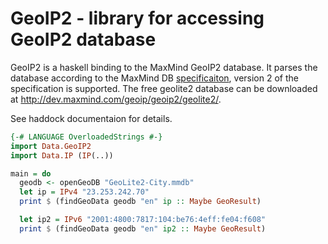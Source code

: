 GeoIP2 - library for accessing GeoIP2 database
==========

GeoIP2 is a haskell binding to the MaxMind GeoIP2 database.
It parses the database according to the MaxMind DB
[specificaiton](http://maxmind.github.io/MaxMind-DB),
version 2 of the specification is supported. The free geolite2 database can
be downloaded at http://dev.maxmind.com/geoip/geoip2/geolite2/.

See haddock documentaion for details.

```Haskell
{-# LANGUAGE OverloadedStrings #-}
import Data.GeoIP2
import Data.IP (IP(..))

main = do
  geodb <- openGeoDB "GeoLite2-City.mmdb"
  let ip = IPv4 "23.253.242.70"
  print $ (findGeoData geodb "en" ip :: Maybe GeoResult)

  let ip2 = IPv6 "2001:4800:7817:104:be76:4eff:fe04:f608"
  print $ (findGeoData geodb "en" ip2 :: Maybe GeoResult)
```
